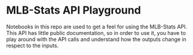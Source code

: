 # MLB-Stats API Playground
Notebooks in this repo are used to get a feel for using the MLB-Stats API. This API has little public documentation, so in order to use it, you have to play around with the API calls and understand how the outputs change in respect to the inputs.

